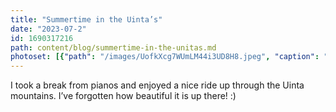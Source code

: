 ```yaml
---
title: "Summertime in the Uinta’s"
date: "2023-07-2"
id: 1690317216
path: content/blog/summertime-in-the-unitas.md
photoset: [{"path": "/images/UofkXcg7WUmLM44i3UD8H8.jpeg", "caption": "Uinta mountains ", "thumbnail": "True"}]
---
```

I took a break from pianos and enjoyed a nice ride up through the Uinta mountains. I’ve forgotten how beautiful it is up there! :)